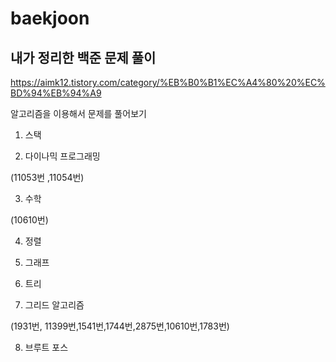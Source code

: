 # baekjoon
## 내가 정리한 백준 문제 풀이

https://aimk12.tistory.com/category/%EB%B0%B1%EC%A4%80%20%EC%BD%94%EB%94%A9

알고리즘을 이용해서 문제를 풀어보기 

1. 스택

2. 다이나믹 프로그래밍

(11053번 ,11054번)

3. 수학

(10610번)

4. 정렬

5. 그래프

6. 트리

7. 그리드 알고리즘

(1931번, 11399번,1541번,1744번,2875번,10610번,1783번)

8. 브루트 포스

